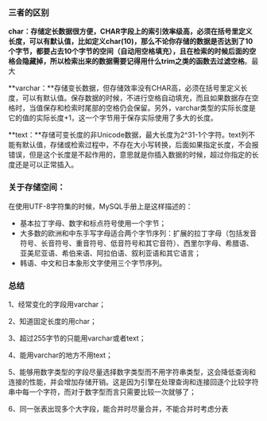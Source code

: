 ### 三者的区别

**char：**存储定长数据很方便，CHAR字段上的索引效率级高，必须在括号里定义长度，可以有默认值，比如定义char(10)，那么不论你存储的数据是否达到了10个字节，都要占去10个字节的空间（自动用空格填充），且在检索的时候后面的空格会隐藏掉，所以**检索出来的数据需要记得用什么trim之类的函数去过滤空格**。最大

**varchar：**存储变长数据，但存储效率没有CHAR高，必须在括号里定义长度，可以有默认值。保存数据的时候，不进行空格自动填充，而且如果数据存在空格时，当值保存和检索时尾部的空格仍会保留。另外，varchar类型的实际长度是它的值的实际长度+1，这一个字节用于保存实际使用了多大的长度。

**text：**存储可变长度的非Unicode数据，最大长度为2^31-1个字符。text列不能有默认值，存储或检索过程中，不存在大小写转换，后面如果指定长度，不会报错误，但是这个长度是不起作用的，意思就是你插入数据的时候，超过你指定的长度还是可以正常插入。

### 关于存储空间：

在使用UTF-8字符集的时候，MySQL手册上是这样描述的：

- 基本拉丁字母、数字和标点符号使用一个字节；
- 大多数的欧洲和中东手写字母适合两个字节序列：扩展的拉丁字母（包括发音符号、长音符号、重音符号、低音符号和其它音符）、西里尔字母、希腊语、亚美尼亚语、希伯来语、阿拉伯语、叙利亚语和其它语言；
- 韩语、中文和日本象形文字使用三个字节序列。

### 总结

1、经常变化的字段用varchar；

2、知道固定长度的用char；

3、超过255字节的只能用varchar或者text；

4、能用varchar的地方不用text；

5、能够用数字类型的字段尽量选择数字类型而不用字符串类型，这会降低查询和连接的性能，并会增加存储开销。这是因为引擎在处理查询和连接回逐个比较字符串中每一个字符，而对于数字型而言只需要比较一次就够了；

6、同一张表出现多个大字段，能合并时尽量合并，不能合并时考虑分表